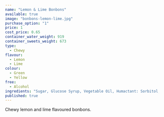 ```yaml
---
name: "Lemon & Lime Bonbons"
available: true
image: "bonbons-lemon-lime.jpg"
purchase_option: "1"
price: 1
cost_price: 0.65
container_water_weight: 919
container_sweets_weight: 673
type: 
  - Chewy
flavour: 
  - Lemon
  - Lime
colour: 
  - Green
  - Yellow
free: 
  - Alcohol
ingredients: "Sugar, Glucose Syrup, Vegetable Oil, Humactant: Sorbitol, Citric Acid, Pork Gelatine, Dextrose, Flavouring, Colour: E100, E141; Emulisifier: Soya Leithin."
published: true
---
```

Chewy lemon and lime flavoured bonbons.